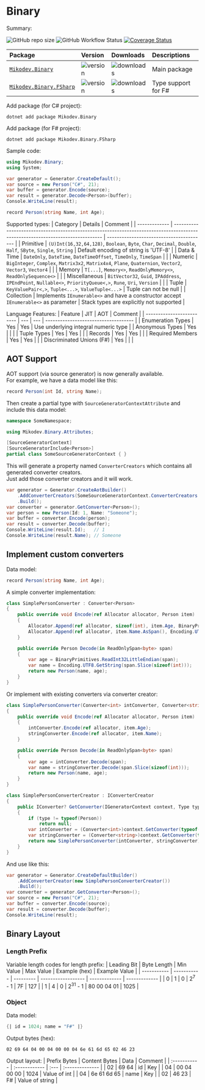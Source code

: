 # Binary

Summary:

![GitHub repo size](https://img.shields.io/github/repo-size/afxres/binary)
![GitHub Workflow Status](https://img.shields.io/github/actions/workflow/status/afxres/binary/dotnet-tests.yml?branch=main)
[![Coverage Status](https://coveralls.io/repos/github/afxres/binary/badge.svg?branch=main)](https://coveralls.io/github/afxres/binary?branch=main)

| Package                       | Version        | Downloads        | Descriptions        |
| :---------------------------- | :------------- | :--------------- | :------------------ |
| [`Mikodev.Binary`][PC]        | ![version][VC] | ![downloads][IC] | Main package        |
| [`Mikodev.Binary.FSharp`][PF] | ![version][VF] | ![downloads][IF] | Type support for F# |

Add package (for C# project):
```
dotnet add package Mikodev.Binary
```

Add package (for F# project):
```
dotnet add package Mikodev.Binary.FSharp
```

Sample code:
```csharp
using Mikodev.Binary;
using System;

var generator = Generator.CreateDefault();
var source = new Person("C#", 21);
var buffer = generator.Encode(source);
var result = generator.Decode<Person>(buffer);
Console.WriteLine(result);

record Person(string Name, int Age);
```

Supported types:
| Category      | Details                                                                                                                         | Comment                                  |
| ------------- | ------------------------------------------------------------------------------------------------------------------------------- | ---------------------------------------- |
| Primitive     | ``(U)Int(16,32,64,128)``, ``Boolean``, ``Byte``, ``Char``, ``Decimal``, ``Double``, ``Half``, ``SByte``, ``Single``, ``String`` | Default encoding of string is 'UTF-8'    |
| Data & Time   | ``DateOnly``, ``DateTime``, ``DateTimeOffset``, ``TimeOnly``, ``TimeSpan``                                                      |                                          |
| Numeric       | ``BigInteger``, ``Complex``, ``Matrix3x2``, ``Matrix4x4``, ``Plane``, ``Quaternion``, ``Vector2``, ``Vector3``, ``Vector4``     |                                          |
| Memory        | ``T[...]``, ``Memory<>``, ``ReadOnlyMemory<>``, ``ReadOnlySequence<>``                                                          |                                          |
| Miscellaneous | ``BitVector32``, ``Guid``, ``IPAddress``, ``IPEndPoint``, ``Nullable<>``, ``PriorityQueue<,>``, ``Rune``, ``Uri``, ``Version``  |                                          |
| Tuple         | ``KeyValuePair<,>``, ``Tuple<...>``, ``ValueTuple<...>``                                                                        | Tuple can not be null                    |
| Collection    | Implements ``IEnumerable<>`` and have a constructor accept ``IEnumerable<>`` as parameter                                       | Stack types are explicitly not supported |

Language Features:
| Feature                   | JIT | AOT | Comment                              |
| ------------------------- | --- | --- | ------------------------------------ |
| Enumeration Types         | Yes | Yes | Use underlying integral numeric type |
| Anonymous Types           | Yes |     |                                      |
| Tuple Types               | Yes | Yes |                                      |
| Records                   | Yes | Yes |                                      |
| Required Members          | Yes | Yes |                                      |
| Discriminated Unions (F#) | Yes |     |                                      |

## AOT Support

AOT support (via source generator) is now generally available.  
For example, we have a data model like this:
```csharp
record Person(int Id, string Name);
```

Then create a partial type with ``SourceGeneratorContextAttribute`` and include this data model:
```csharp
namespace SomeNamespace;

using Mikodev.Binary.Attributes;

[SourceGeneratorContext]
[SourceGeneratorInclude<Person>]
partial class SomeSourceGeneratorContext { }
```

This will generate a property named ``ConverterCreators`` which contains all generated converter creators.  
Just add those converter creators and it will work.
```csharp
var generator = Generator.CreateAotBuilder()
    .AddConverterCreators(SomeSourceGeneratorContext.ConverterCreators.Values)
    .Build();
var converter = generator.GetConverter<Person>();
var person = new Person(Id: 1, Name: "Someone");
var buffer = converter.Encode(person);
var result = converter.Decode(buffer);
Console.WriteLine(result.Id);   // 1
Console.WriteLine(result.Name); // Someone
```

## Implement custom converters

Data model:
```csharp
record Person(string Name, int Age);
```

A simple converter implementation:
```csharp
class SimplePersonConverter : Converter<Person>
{
    public override void Encode(ref Allocator allocator, Person item)
    {
        Allocator.Append(ref allocator, sizeof(int), item.Age, BinaryPrimitives.WriteInt32LittleEndian);
        Allocator.Append(ref allocator, item.Name.AsSpan(), Encoding.UTF8);
    }

    public override Person Decode(in ReadOnlySpan<byte> span)
    {
        var age = BinaryPrimitives.ReadInt32LittleEndian(span);
        var name = Encoding.UTF8.GetString(span.Slice(sizeof(int)));
        return new Person(name, age);
    }
}
```

Or implement with existing converters via converter creator:
```csharp
class SimplePersonConverter(Converter<int> intConverter, Converter<string> stringConverter) : Converter<Person>
{
    public override void Encode(ref Allocator allocator, Person item)
    {
        intConverter.Encode(ref allocator, item.Age);
        stringConverter.Encode(ref allocator, item.Name);
    }

    public override Person Decode(in ReadOnlySpan<byte> span)
    {
        var age = intConverter.Decode(span);
        var name = stringConverter.Decode(span.Slice(sizeof(int)));
        return new Person(name, age);
    }
}

class SimplePersonConverterCreator : IConverterCreator
{
    public IConverter? GetConverter(IGeneratorContext context, Type type)
    {
        if (type != typeof(Person))
            return null;
        var intConverter = (Converter<int>)context.GetConverter(typeof(int));
        var stringConverter = (Converter<string>)context.GetConverter(typeof(string));
        return new SimplePersonConverter(intConverter, stringConverter);
    }
}
```

And use like this:
```csharp
var generator = Generator.CreateDefaultBuilder()
    .AddConverterCreator(new SimplePersonConverterCreator())
    .Build();
var converter = generator.GetConverter<Person>();
var source = new Person("C#", 21);
var buffer = converter.Encode(source);
var result = converter.Decode(buffer);
Console.WriteLine(result);
```

## Binary Layout

### Length Prefix

Variable length codes for length prefix:
| Leading Bit | Byte Length | Min Value | Max Value          | Example (hex) | Example Value |
| ----------- | ----------- | --------- | ------------------ | ------------- | ------------- |
| 0           | 1           | 0         | 2<sup>7</sup> - 1  | 7F            | 127           |
| 1           | 4           | 0         | 2<sup>31</sup> - 1 | 80 00 04 01   | 1025          |

### Object

Data model:
```fsharp
{| id = 1024; name = "F#" |}
```

Output bytes (hex):
```
02 69 64 04 00 04 00 00 04 6e 61 6d 65 02 46 23
```

Output layout:
| Prefix Bytes | Content Bytes | Data | Comment         |
| :----------- | :------------ | :--- | :-------------- |
| 02           | 69 64         | id   | Key             |
| 04           | 00 04 00 00   | 1024 | Value of int    |
| 04           | 6e 61 6d 65   | name | Key             |
| 02           | 46 23         | F#   | Value of string |

[PC]:https://www.nuget.org/packages/Mikodev.Binary/
[PF]:https://www.nuget.org/packages/Mikodev.Binary.FSharp/
[VC]:https://img.shields.io/nuget/vpre/Mikodev.Binary
[VF]:https://img.shields.io/nuget/vpre/Mikodev.Binary.FSharp
[IC]:https://img.shields.io/nuget/dt/Mikodev.Binary
[IF]:https://img.shields.io/nuget/dt/Mikodev.Binary.FSharp
